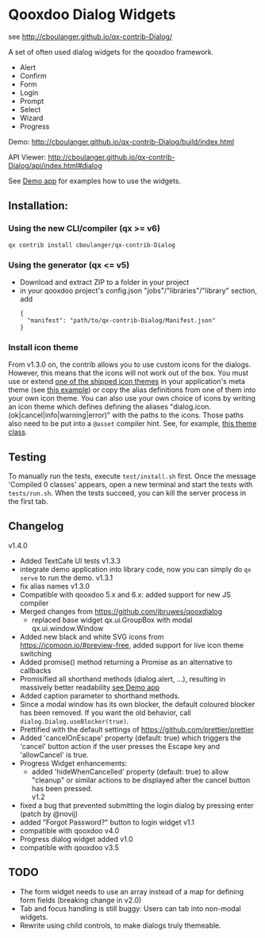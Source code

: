 # Qooxdoo Dialog Widgets

see http://cboulanger.github.io/qx-contrib-Dialog/

A set of often used dialog widgets for the qooxdoo framework.

- Alert
- Confirm
- Form
- Login
- Prompt
- Select
- Wizard
- Progress

Demo: http://cboulanger.github.io/qx-contrib-Dialog/build/index.html

API Viewer: http://cboulanger.github.io/qx-contrib-Dialog/api/index.html#dialog

See [Demo app](demo/default/source/class/dialog/demo/Application.js) for
examples how to use the widgets.

## Installation:

### Using the new CLI/compiler (qx >= v6)
`qx contrib install cboulanger/qx-contrib-Dialog`

### Using the generator (qx <= v5)
- Download and extract ZIP to a folder in your project
- in your qooxdoo project's config.json "jobs"/"libraries"/"library" section, add
  ```
  {
    "manifest": "path/to/qx-contrib-Dialog/Manifest.json"
  }
  ```
  
### Install icon theme
From v1.3.0 on, the contrib allows you to 
use custom icons for the dialogs. However, this means that the icons will not work out of the box. You must use or extend [one of the shipped icon themes](source/class/dialog/theme/icon) in your application's meta theme (see [this example](source/class/dialog/theme/Theme.js)) or copy the alias definitions from one of them into your own icon theme. You can also use your own choice of icons by writing an icon theme which defines defining the aliases "dialog.icon.(ok|cancel|info|warning|error)" with the paths to the icons. Those paths also need to be put into a `@asset` compiler hint.
See, for example, [this theme class](source/class/dialog/theme/icon/IcoMoonFree.js).

## Testing
To manually run the tests, execute `test/install.sh` first. Once the message 'Compiled 0 classes' appears,
open a new terminal and start the tests with `tests/run.sh`. When the tests succeed, you can kill the
server process in the first tab.

## Changelog
v1.4.0
- Added TextCafe UI tests
v1.3.3
- integrate demo application into library code, now you can simply do `qx serve` to run the demo.
v1.3.1
- fix alias names
v1.3.0
- Compatible with qooxdoo 5.x and 6.x: added support for new JS compiler
- Merged changes from https://github.com/jbruwes/qooxdialog
  - replaced base widget qx.ui.GroupBox with modal qx.ui.window.Window
- Added new black and white SVG icons from https://icomoon.io/#preview-free, added support
  for live icon theme switching
- Added promise() method returning a Promise as an alternative to callbacks
- Promisified all shorthand methods (dialog.alert, ...), resulting in massively
  better readability [see Demo app](demo/default/source/class/dialog/demo/Application.js#L193)
- Added caption parameter to shorthand methods.
- Since a modal window has its own blocker, the  default coloured blocker has
  been removed. If you want the old behavior, call `dialog.Dialog.useBlocker(true)`.
- Prettified with the default settings of https://github.com/prettier/prettier
- Added 'cancelOnEscape' property (default: true) which triggers the 'cancel'
  button action if the user presses the Escape key and 'allowCancel' is true.
- Progress Widget enhancements:
  - added 'hideWhenCancelled' property (default: true) to allow "cleanup" or
    similar actions to be displayed after the cancel button has been pressed.  
v1.2
- fixed a bug that prevented submitting the login dialog by pressing enter
  (patch by @novij)
- added "Forgot Password?" button to login widget
v1.1
- compatible with qooxdoo v4.0
- Progress dialog widget added
v1.0
- compatible with qooxdoo v3.5

## TODO
- The form widget needs to use an array instead of a map for defining form fields (breaking change in v2.0)
- Tab and focus handling is still buggy: Users can tab into non-modal widgets.
- Rewrite using child controls, to make dialogs truly themeable.
